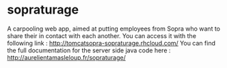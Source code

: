 # sopraturage
A carpooling web app, aimed at putting employees from Sopra who want to share their  in contact with each another.
You can access it  with the following link : http://tomcatsopra-sopraturage.rhcloud.com/
You can find the full documentation for the server side java code here : http://aurelientamasleloup.fr/sopraturage/
